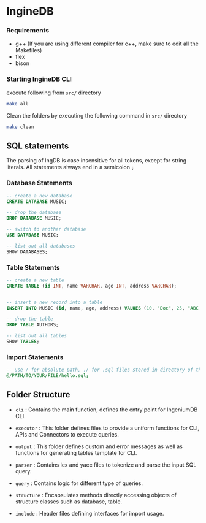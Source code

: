 # IngineDB

### Requirements

- g++ (If you are using different compiler for c++, make sure to edit all the Makefiles)
- flex
- bison

### Starting IngineDB CLI

execute following from `src/` directory
```bash
make all
```

Clean the folders by executing the following command in `src/` directory
```bash
make clean
```

## SQL statements

The parsing of IngDB is case insensitive for all tokens, except for string literals. All statements always end in a semicolon `;`

### Database Statements

```sql
-- create a new database
CREATE DATABASE MUSIC;

-- drop the database
DROP DATABASE MUSIC;

-- switch to another database
USE DATABASE MUSIC;

-- list out all databases
SHOW DATABASES;
```

### Table Statements

```sql
-- create a new table
CREATE TABLE (id INT, name VARCHAR, age INT, address VARCHAR);


-- insert a new record into a table
INSERT INTO MUSIC (id, name, age, address) VALUES (10, "Doc", 25, "ABC Street");

-- drop the table
DROP TABLE AUTHORS;

-- list out all tables
SHOW TABLES;


```

### Import Statements

```sql
-- use / for absolute path, ./ for .sql files stored in directory of the executable
@/PATH/TO/YOUR/FILE/hello.sql;
```


## Folder Structure

- `cli` : Contains the main function, defines the entry point for IngeniumDB CLI.

- `executor` : This folder defines files to provide a uniform functions for CLI, APIs and Connectors to execute queries.

- `output` : This folder defines custom and error messages as well as functions for generating tables template for CLI.

- `parser` : Contains lex and yacc files to tokenize and parse the input SQL query.

- `query` : Contains logic for different type of queries.

- `structure` : Encapsulates methods directly accessing objects of structure classes such as database, table.

- `include` : Header files defining interfaces for import usage.
